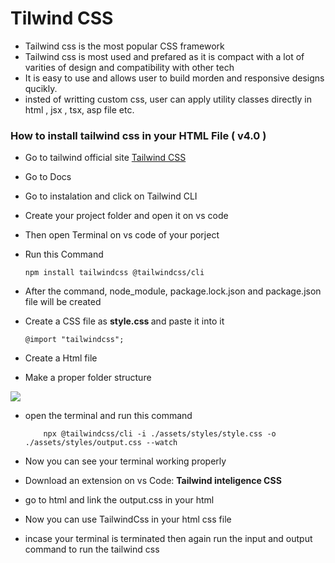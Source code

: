 # Tilwind CSS

- Tailwind css is the most popular CSS framework
- Tailwind css is most used and prefared as it is compact with a lot of varities of design and compatibility with other tech 
- It is easy to use and allows user to build morden and responsive designs qucikly. 
- insted of writting custom css, user can apply utility classes directly in html , jsx , tsx, asp file etc.

### How to install tailwind css in your HTML File ( v4.0 )

- Go to tailwind official site 
<a href=" https://tailwindcss.com/">Tailwind CSS </a>

- Go to Docs
- Go to instalation and click on Tailwind CLI
- Create your project folder and open it on vs code
- Then open Terminal on vs code of your porject
- Run this Command
    ````
    npm install tailwindcss @tailwindcss/cli
    ````
- After the command, node_module, package.lock.json and package.json file will be created
- Create a CSS file as <strong> style.css </strong> and paste it into it 
    ````
    @import "tailwindcss";
    `````

- Create a Html file 
- Make a proper folder structure 
<img src="https://media2.dev.to/dynamic/image/width=800%2Cheight=%2Cfit=scale-down%2Cgravity=auto%2Cformat=auto/https%3A%2F%2Fdev-to-uploads.s3.amazonaws.com%2Fuploads%2Farticles%2Fbosdpni04f4rhoscokrl.PNG">

- open the terminal and run this command

    ``````
        npx @tailwindcss/cli -i ./assets/styles/style.css -o ./assets/styles/output.css --watch
    ``````

- Now you can see your terminal working properly 
- Download an extension on vs Code: <strong> Tailwind inteligence CSS </strong>
- go to html and link the output.css in your html 
- Now you can use TailwindCss in your html css file
- incase your terminal is terminated then again run the input and output command to run the tailwind css


